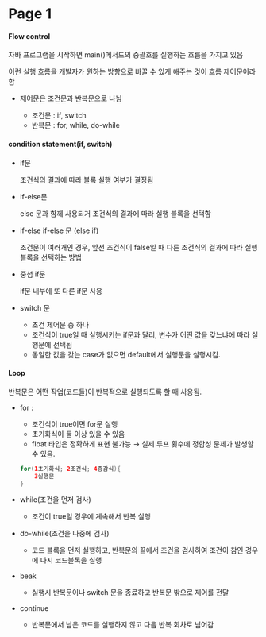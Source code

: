 # Page 1

#### Flow control

자바 프로그램을 시작하면 main()메서드의 중괄호를 실행하는 흐름을 가지고 있음

이런 실행 흐름을 개발자가 원하는 방향으로 바꿀 수 있게 해주는 것이 흐름 제어문이라 함

*   제어문은 조건문과 반복문으로 나뉨

    * 조건문 : if, switch
    * 반복문 : for, while, do-while



#### condition statement(if, switch)

*   if문

    조건식의 결과에 따라 블록 실행 여부가 결정됨
*   if-else문

    else 문과 함께 사용되거 조건식의 결과에 따라 실행 블록을 선택함
*   if-else if-else 문 (else if)

    조건문이 여러개인 경우, 앞선 조건식이 false일 때 다른 조건식의 결과에 따라 실행 블록을 선택하는 방법
*   중첩 if문

    if문 내부에 또 다른 if문 사용
*   switch 문

    * 조건 제어문 중 하나
    * 조건식이 true일 때 실행시키는 if문과 달리, 변수가 어떤 값을 갖느냐에 따라 실행문에 선택됨
    * 동일한 값을 갖는 case가 없으면 default에서 실행문을 실행시킴.



#### Loop

반복문은 어떤 작업(코드들)이 반복적으로 실행되도록 할 때 사용됨.

*   for :

    * 조건식이 true이면 for문 실행
    * 초기화식이 둘 이상 있을 수 있음
    * float 타입은 정확하게 표현 불가능 → 실제 루프 횟수에 정합성 문제가 발생할 수 있음.

    ```java
    for(1초기화식; 2조건식; 4증감식){
    	3실행문
    }
    ```
* while(조건을 먼저 검사)
  * 조건이 true일 경우에 계속해서 반복 실행
* do-while(조건을 나중에 검사)
  * 코드 블록을 먼저 실행하고, 반복문의 끝에서 조건을 검사하여 조건이 참인 경우에 다시 코드블록을 실행
* beak
  * 실행시 반복문이나 switch 문을 종료하고 반복문 밖으로 제어를 전달
* continue
  * 반복문에서 남은 코드를 실행하지 않고 다음 반복 회차로 넘어감
